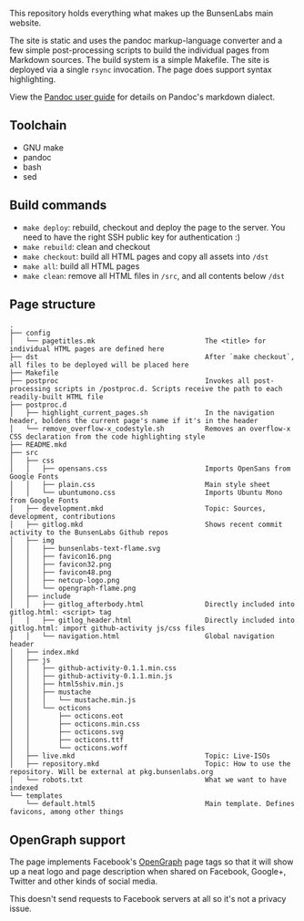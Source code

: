This repository holds everything what makes up the BunsenLabs main website.

The site is static and uses the pandoc markup-language converter and a few
simple post-processing scripts to build the individual pages from Markdown
sources. The build system is a simple Makefile. The site is deployed via a
single `rsync` invocation. The page does support syntax highlighting.

View the [Pandoc user guide](http://pandoc.org/README.html) for details on
Pandoc's markdown dialect.

## Toolchain

* GNU make
* pandoc
* bash
* sed

## Build commands

* `make deploy`: rebuild, checkout and deploy the page to the server. You need
  to have the right SSH public key for authentication :)
* `make rebuild`: clean and checkout
* `make checkout`: build all HTML pages and copy all assets into `/dst`
* `make all`: build all HTML pages
* `make clean`: remove all HTML files in `/src`, and all contents below `/dst`

## Page structure

```
.
├── config
│   └── pagetitles.mk                           The <title> for individual HTML pages are defined here  
├── dst                                         After `make checkout`, all files to be deployed will be placed here
├── Makefile                                    
├── postproc                                    Invokes all post-processing scripts in /postproc.d. Scripts receive the path to each readily-built HTML file
├── postproc.d
│   ├── highlight_current_pages.sh              In the navigation header, boldens the current page's name if it's in the header
│   └── remove_overflow-x_codestyle.sh          Removes an overflow-x CSS declaration from the code highlighting style
├── README.mkd
├── src
│   ├── css
│   │   ├── opensans.css                        Imports OpenSans from Google Fonts
│   │   ├── plain.css                           Main style sheet
│   │   └── ubuntumono.css                      Imports Ubuntu Mono from Google Fonts
│   ├── development.mkd                         Topic: Sources, development, contributions
│   ├── gitlog.mkd                              Shows recent commit activity to the BunsenLabs Github repos
│   ├── img
│   │   ├── bunsenlabs-text-flame.svg
│   │   ├── favicon16.png
│   │   ├── favicon32.png
│   │   ├── favicon48.png
│   │   ├── netcup-logo.png
│   │   └── opengraph-flame.png
│   ├── include
│   │   ├── gitlog_afterbody.html               Directly included into gitlog.html: <script> tag
│   │   ├── gitlog_header.html                  Directly included into gitlog.html: import github-activity js/css files
│   │   └── navigation.html                     Global navigation header
│   ├── index.mkd
│   ├── js
│   │   ├── github-activity-0.1.1.min.css
│   │   ├── github-activity-0.1.1.min.js
│   │   ├── html5shiv.min.js
│   │   ├── mustache
│   │   │   └── mustache.min.js
│   │   └── octicons
│   │       ├── octicons.eot
│   │       ├── octicons.min.css
│   │       ├── octicons.svg
│   │       ├── octicons.ttf
│   │       └── octicons.woff
│   ├── live.mkd                                Topic: Live-ISOs
│   ├── repository.mkd                          Topic: How to use the repository. Will be external at pkg.bunsenlabs.org
│   └── robots.txt                              What we want to have indexed
└── templates
    └── default.html5                           Main template. Defines favicons, among other things
```

## OpenGraph support

The page implements Facebook's [OpenGraph](http://ogp.me/) page tags so that it
will show up a neat logo and page description when shared on Facebook, Google+,
Twitter and other kinds of social media.

This doesn't send requests to Facebook servers at all so it's not a privacy
issue.
